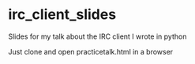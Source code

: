 irc_client_slides
=================

Slides for my talk about the IRC client I wrote in python

Just clone and open practicetalk.html in a browser
